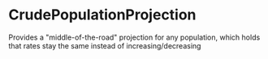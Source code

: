 # CrudePopulationProjection
Provides a "middle-of-the-road" projection for any population, which holds that rates stay the same instead of increasing/decreasing

